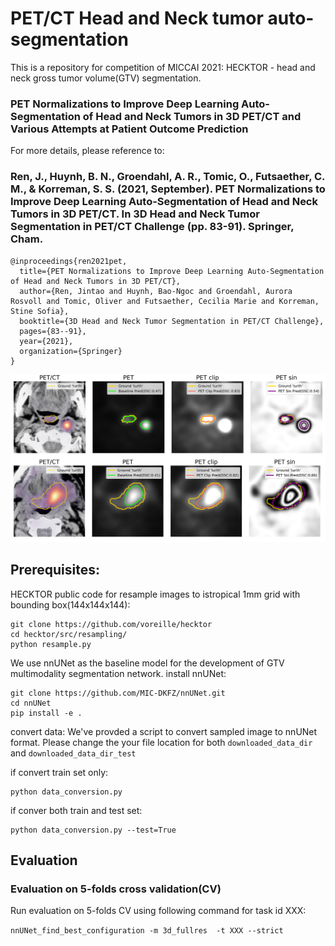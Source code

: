 # PET/CT Head and Neck tumor auto-segmentation

This is a repository for competition of MICCAI 2021: HECKTOR - head and neck gross tumor volume(GTV) segmentation.
### PET Normalizations to Improve Deep Learning Auto-Segmentation of Head and Neck Tumors in 3D PET/CT and Various Attempts at Patient Outcome Prediction

For more details, please reference to: 

### Ren, J., Huynh, B. N., Groendahl, A. R., Tomic, O., Futsaether, C. M., & Korreman, S. S. (2021, September). PET Normalizations to Improve Deep Learning Auto-Segmentation of Head and Neck Tumors in 3D PET/CT. In 3D Head and Neck Tumor Segmentation in PET/CT Challenge (pp. 83-91). Springer, Cham.
```
@inproceedings{ren2021pet,
  title={PET Normalizations to Improve Deep Learning Auto-Segmentation of Head and Neck Tumors in 3D PET/CT},
  author={Ren, Jintao and Huynh, Bao-Ngoc and Groendahl, Aurora Rosvoll and Tomic, Oliver and Futsaether, Cecilia Marie and Korreman, Stine Sofia},
  booktitle={3D Head and Neck Tumor Segmentation in PET/CT Challenge},
  pages={83--91},
  year={2021},
  organization={Springer}
}
```

![](Figure2.png) 


## Prerequisites:

HECKTOR public code for resample images to istropical 1mm grid with bounding box(144x144x144):

```
git clone https://github.com/voreille/hecktor
cd hecktor/src/resampling/
python resample.py
```

We use nnUNet as the baseline model for the development of GTV multimodality segmentation network.
install  nnUNet:
```
git clone https://github.com/MIC-DKFZ/nnUNet.git
cd nnUNet
pip install -e .
```

convert data:
We've provded a script to convert sampled image to nnUNet format. Please change the your file location for both `downloaded_data_dir` and `downloaded_data_dir_test`

if convert train set only:
```
python data_conversion.py
```

if conver both train and test set:
```
python data_conversion.py --test=True
```

## Evaluation
### Evaluation on 5-folds cross validation(CV)
Run evaluation on 5-folds CV using following command for task id XXX:

`nnUNet_find_best_configuration -m 3d_fullres  -t XXX --strict`
